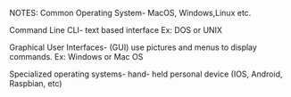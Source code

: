 NOTES: Common Operating System- MacOS, Windows,Linux etc.

Command Line CLI- text based interface Ex: DOS or UNIX

Graphical User Interfaces- (GUI) use pictures and menus to display commands. Ex: Windows or Mac OS

Specialized operating systems- hand- held personal device (IOS, Android, Raspbian, etc)
